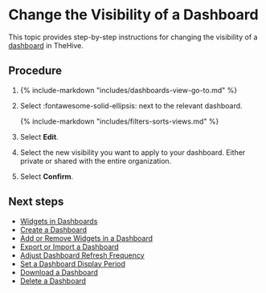 # Change the Visibility of a Dashboard

<!-- md:permission `manageDashboard` -->

This topic provides step-by-step instructions for changing the visibility of a [dashboard](about-dashboards.md) in TheHive.

<h2>Procedure</h2>

1. {% include-markdown "includes/dashboards-view-go-to.md" %}

2. Select :fontawesome-solid-ellipsis: next to the relevant dashboard.

    {% include-markdown "includes/filters-sorts-views.md" %}

3. Select **Edit**.

4. Select the new visibility you want to apply to your dashboard. Either private or shared with the entire organization.

5. Select **Confirm**.

<h2>Next steps</h2>

* [Widgets in Dashboards](widgets-dashboards.md)
* [Create a Dashboard](create-a-dashboard.md)
* [Add or Remove Widgets in a Dashboard](add-remove-widgets-dashboard.md)
* [Export or Import a Dashboard](export-import-a-dashboard.md)
* [Adjust Dashboard Refresh Frequency](adjust-dashboard-refresh-frequency.md)
* [Set a Dashboard Display Period](set-dashboard-display-period.md)
* [Download a Dashboard](download-a-dashboard.md)
* [Delete a Dashboard](delete-a-dashboard.md)